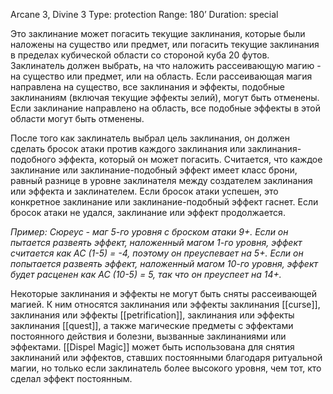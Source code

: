 Arcane 3, Divine 3
Type: protection
Range: 180’
Duration: special

Это заклинание может погасить текущие заклинания, которые были наложены на существо или предмет, или погасить текущие заклинания в пределах кубической области со стороной куба 20 футов. Заклинатель должен выбрать, на что наложить рассеивающую магию - на существо или предмет, или на область. Если рассеивающая магия направлена на существо, все заклинания и эффекты, подобные заклинаниям (включая текущие эффекты зелий), могут быть отменены. Если заклинание направлено на область, все подобные эффекты в этой области могут быть отменены.

После того как заклинатель выбрал цель заклинания, он должен сделать бросок атаки против каждого заклинания или заклинания-подобного эффекта, который он может погасить. Считается, что каждое заклинание или заклинание-подобный эффект имеет класс брони, равный разнице в уровне заклинателя между создателем заклинания или эффекта и заклинателем. Если бросок атаки успешен, это конкретное заклинание или заклинание-подобный эффект гаснет. Если бросок атаки не удался, заклинание или эффект продолжается.

*Пример: Сюреус - маг 5-го уровня с броском атаки 9+. Если он пытается развеять эффект, наложенный магом 1-го уровня, эффект считается как AC (1-5) = -4, поэтому он преуспевает на 5+. Если он попытается развеять эффект, наложенный магом 10-го уровня, эффект будет расценен как AC (10-5) = 5, так что он преуспеет на 14+.*

Некоторые заклинания и эффекты не могут быть сняты рассеивающей магией. К ним относятся заклинания или эффекты заклинания [[curse]], заклинания или эффекты [[petrification]], заклинания или эффекты заклинания [[quest]], а также магические предметы с эффектами постоянного действия и болезни, вызванные заклинаниями или эффектами. [[Dispel Magic]] может быть использована для снятия заклинаний или эффектов, ставших постоянными благодаря ритуальной магии, но только если заклинатель более высокого уровня, чем тот, кто сделал эффект постоянным.